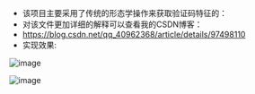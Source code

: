 - 该项目主要采用了传统的形态学操作来获取验证码特征的：
- 对该文件更加详细的解释可以查看我的CSDN博客：
- https://blog.csdn.net/qq_40962368/article/details/97498110
- 实现效果:

![image](https://github.com/Jumpingk//projects//检测条形码//image//image1.png)

![image](https://github.com/Jumpingk//projects//检测条形码//image//image2.png)
